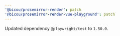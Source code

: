 ```yaml
---
'@bicou/prosemirror-render': patch
'@bicou/prosemirror-render-vue-playground': patch
---
```


Updated dependency `@playwright/test` to `1.50.0`.
